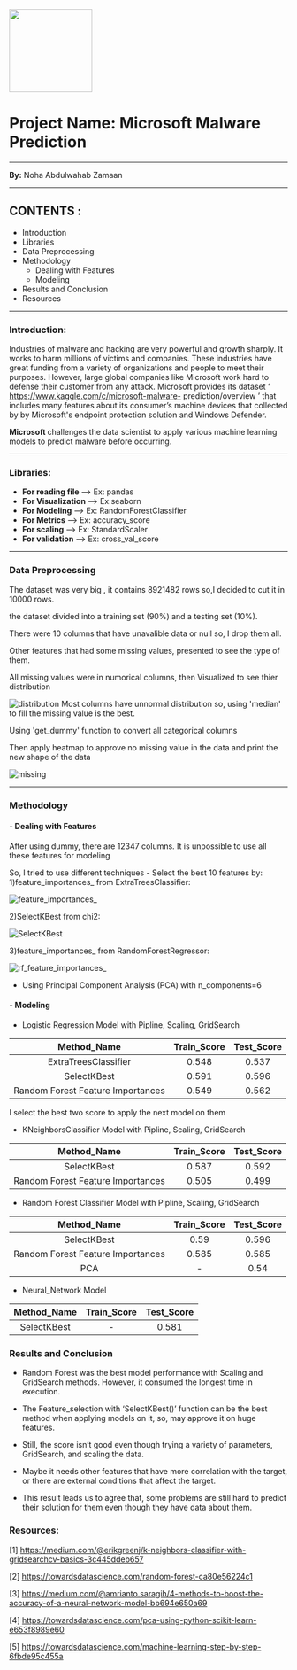 <img src="https://github.com/NohaZamaan/Project_T5/blob/main/Images/%D8%A7%D9%94%D9%83%D8%A7%D8%AF%D9%8A%D9%85%D9%8A%D8%A9-%D8%B3%D8%AF%D8%A7%D9%8A%D8%A7.png" width="150" height="150">

# Project Name: Microsoft Malware Prediction 
---

<b>By:</b>  Noha Abdulwahab Zamaan

---

## CONTENTS :
 * Introduction
 * Libraries
 * Data Preprocessing 
 * Methodology 
   - Dealing with Features
   - Modeling
 * Results and Conclusion 
 * Resources

---

### Introduction:

Industries of malware and hacking are very powerful and growth sharply. It works to harm millions of victims and companies. These industries have great funding from a variety of organizations and people to meet their purposes. However, large global companies like Microsoft work hard to defense their customer from any attack.
Microsoft provides its dataset ‘ https://www.kaggle.com/c/microsoft-malware- prediction/overview ’ that includes many features about its consumer’s machine devices that collected by by Microsoft's endpoint protection solution and Windows Defender.<p> 
<B> Microsoft </B> challenges the data scientist to apply various machine learning models to predict malware before occurring.
  
---
  
### Libraries:
  
- <B> For reading file </B> --> Ex: pandas 
- <B> For Visualization </B> --> Ex:seaborn
- <B> For Modeling </B> --> Ex: RandomForestClassifier
- <B> For Metrics </B> --> Ex: accuracy_score
- <B> For scaling </B> --> Ex: StandardScaler
- <B> For validation </B> --> Ex: cross_val_score

---
  
### Data Preprocessing 
  
The dataset was very big , it contains 8921482 rows so,I decided to cut it in  10000 rows.<p>
the dataset divided into a training set (90%) and a testing set (10%).<p>
There were 10 columns that have unavalible data or null so, I drop them all. <p>
Other features that had some missing values, presented to see the type of them. <p>
All missing values were in numorical columns, then Visualized to see thier distribution <p>
![distribution](https://github.com/NohaZamaan/Project_T5/blob/main/Images/Screen%20Shot%201443-04-10%20at%2010.29.05%20PM.png) 
Most columns have unnormal distribution so, using 'median' to fill the missing value is the best. <p>
Using 'get_dummy' function to convert all categorical columns <p>
Then apply heatmap to approve no missing value in the data and print the new shape of the data   <p>
![missing](https://github.com/NohaZamaan/Project_T5/blob/main/Images/Screen%20Shot%201443-04-10%20at%2010.29.48%20PM.png) <p>  

---

### Methodology <p>
#### - Dealing with Features <p>
After using dummy, there are 12347 columns. It is unpossible to use all these features for modeling 
<p> So, I tried to use different techniques
- Select the best 10 features by:
   1)feature_importances_ from ExtraTreesClassifier: <p>
      
   ![feature_importances_](https://github.com/NohaZamaan/Project_T5/blob/main/Images/Screen%20Shot%201443-04-10%20at%2010.30.34%20PM.png) <p>
      
   2)SelectKBest from chi2:<p>
      
   ![SelectKBest](https://github.com/NohaZamaan/Project_T5/blob/main/Images/Screen%20Shot%201443-04-10%20at%2010.30.51%20PM.png) <p>
      
   3)feature_importances_ from RandomForestRegressor: <p>
      
   ![rf_feature_importances_](https://github.com/NohaZamaan/Project_T5/blob/main/Images/Screen%20Shot%201443-04-10%20at%2010.31.02%20PM.png) <p>
      
- Using Principal Component Analysis (PCA) with n_components=6 <p>
   
   
#### - Modeling

   - Logistic Regression Model with Pipline, Scaling, GridSearch <p>
   
| Method_Name | Train_Score | Test_Score |
| :---:   | :-: | :-: |
| ExtraTreesClassifier  | 0.548 | 0.537 |
| SelectKBest |0.591 |0.596|
|Random Forest Feature Importances |0.549 | 0.562| 

<p> I select the best two score to apply the next model on them <p>
   
   - KNeighborsClassifier Model with Pipline, Scaling, GridSearch <p>
   
| Method_Name | Train_Score | Test_Score |
| :---:   | :-: | :-: |
| SelectKBest |0.587  |0.592|
|Random Forest Feature Importances |0.505 | 0.499|
   
   - Random Forest Classifier Model with Pipline, Scaling, GridSearch <p>  
 
| Method_Name | Train_Score | Test_Score |
| :---:   | :-: | :-: |
| SelectKBest |0.59  |0.596|
|Random Forest Feature Importances |0.585 | 0.585|
| PCA  | - | 0.54 |
      
   - Neural_Network Model <p>
      

| Method_Name | Train_Score | Test_Score |
| :---:   | :-: | :-: |
| SelectKBest | - |0.581|

      
### Results and Conclusion 
      
- Random Forest was the best model performance with Scaling and GridSearch methods. However, it consumed the longest time in execution. <p>  
- The Feature_selection with ‘SelectKBest()’ function can be the best method when applying models on it, so, may approve it on huge features. <p>
- Still, the score isn’t good even though trying a variety  of parameters, GridSearch, and scaling the data. <p>
- Maybe it needs other features that have more correlation with the target, or there are external conditions that affect  the target. <p>
- This result leads us to agree that, some problems are still hard to predict their solution for them even though they have data about them. <p>



### Resources:
      
[1] https://medium.com/@erikgreenj/k-neighbors-classifier-with-gridsearchcv-basics-3c445ddeb657 <p>

[2] https://towardsdatascience.com/random-forest-ca80e56224c1 <p>

[3] https://medium.com/@amrianto.saragih/4-methods-to-boost-the-accuracy-of-a-neural-network-model-bb694e650a69 <p>

[4] https://towardsdatascience.com/pca-using-python-scikit-learn-e653f8989e60 <p>

[5] https://towardsdatascience.com/machine-learning-step-by-step-6fbde95c455a <p>




